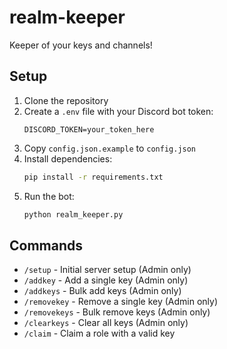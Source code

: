 # realm-keeper
Keeper of your keys and channels!

## Setup
1. Clone the repository
2. Create a `.env` file with your Discord bot token:
   ```
   DISCORD_TOKEN=your_token_here
   ```
3. Copy `config.json.example` to `config.json`
4. Install dependencies:
   ```bash
   pip install -r requirements.txt
   ```
5. Run the bot:
   ```bash
   python realm_keeper.py
   ```

## Commands
- `/setup` - Initial server setup (Admin only)
- `/addkey` - Add a single key (Admin only)
- `/addkeys` - Bulk add keys (Admin only)
- `/removekey` - Remove a single key (Admin only)
- `/removekeys` - Bulk remove keys (Admin only)
- `/clearkeys` - Clear all keys (Admin only)
- `/claim` - Claim a role with a valid key

